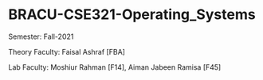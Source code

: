 # BRACU-CSE321-Operating_Systems

Semester: Fall-2021

Theory Faculty: Faisal Ashraf [FBA]

Lab Faculty: Moshiur Rahman [F14], Aiman Jabeen Ramisa [F45]
